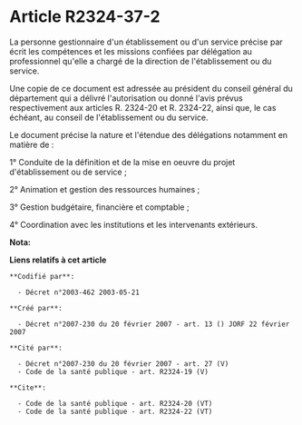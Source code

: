 # Article R2324-37-2

La personne gestionnaire d'un établissement ou d'un service précise par écrit les compétences et les missions confiées par
délégation au professionnel qu'elle a chargé de la direction de l'établissement ou du service. 

Une copie de ce document est adressée au président du conseil général du département qui a délivré l'autorisation ou donné
l'avis prévus respectivement aux articles R. 2324-20 et R. 2324-22, ainsi que, le cas échéant, au conseil de l'établissement
ou du service. 

Le document précise la nature et l'étendue des délégations notamment en matière de : 

1° Conduite de la définition et de la mise en oeuvre du projet d'établissement ou de service ; 

2° Animation et gestion des ressources humaines ; 

3° Gestion budgétaire, financière et comptable ; 

4° Coordination avec les institutions et les intervenants extérieurs.

**Nota:**



**Liens relatifs à cet article**

	**Codifié par**:

	  - Décret n°2003-462 2003-05-21

	**Créé par**:

	  - Décret n°2007-230 du 20 février 2007 - art. 13 () JORF 22 février 2007

	**Cité par**:

	  - Décret n°2007-230 du 20 février 2007 - art. 27 (V)
	  - Code de la santé publique - art. R2324-19 (V)

	**Cite**:

	  - Code de la santé publique - art. R2324-20 (VT)
	  - Code de la santé publique - art. R2324-22 (VT)
